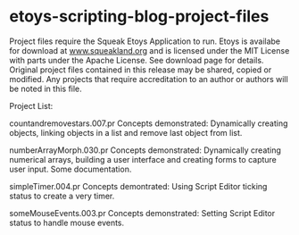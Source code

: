 # etoys-scripting-blog-project-files
Project files require the Squeak Etoys Application to run. Etoys is availabe for download at www.squeakland.org and is licensed under the MIT License with parts under the Apache License. See download page for details. Original project files contained in this release may be shared, copied or modified. Any projects that require accreditation to an author or authors will be noted in this file. 

Project List:

countandremovestars.007.pr 
Concepts demonstrated: Dynamically creating objects, linking objects in a list and remove last object from list.

numberArrayMorph.030.pr
Concepts demonstrated: Dynamically creating numerical arrays, building a user interface and creating forms to capture user input.
Some documentation.

simpleTimer.004.pr
Concepts demontrated: Using Script Editor ticking status to create a very timer.

someMouseEvents.003.pr
Concepts demonstrated: Setting Script Editor status to handle mouse events.
